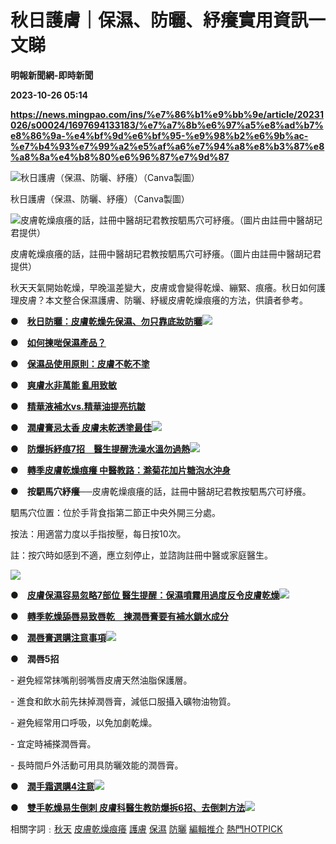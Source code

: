 # 秋日護膚｜保濕、防曬、紓癢實用資訊一文睇
**明報新聞網-即時新聞**

**2023-10-26 05:14**

**https://news.mingpao.com/ins/%e7%86%b1%e9%bb%9e/article/20231026/s00024/1697694133183/%e7%a7%8b%e6%97%a5%e8%ad%b7%e8%86%9a-%e4%bf%9d%e6%bf%95-%e9%98%b2%e6%9b%ac-%e7%b4%93%e7%99%a2%e5%af%a6%e7%94%a8%e8%b3%87%e8%a8%8a%e4%b8%80%e6%96%87%e7%9d%87**

![秋日護膚（保濕、防曬、紓癢）（Canva製圖）](https://fs.mingpao.com/ins/20231026/s00024/f4f4bf51ac13abb0aab73fd1380b60f2.jpg)

秋日護膚（保濕、防曬、紓癢）（Canva製圖）

![皮膚乾燥痕癢的話，註冊中醫胡玘君教按駟馬穴可紓癢。（圖片由註冊中醫胡玘君提供）](https://fs.mingpao.com/ins/20231026/s00024/f4f4c15d90e1b9782c5f307d419dbfe4.jpg)

皮膚乾燥痕癢的話，註冊中醫胡玘君教按駟馬穴可紓癢。（圖片由註冊中醫胡玘君提供）

秋天天氣開始乾燥，早晚溫差變大，皮膚或會變得乾燥、繃緊、痕癢。秋日如何護理皮膚？本文整合保濕護膚、防曬、紓緩皮膚乾燥痕癢的方法，供讀者參考。

**●　[秋日防曬：皮膚乾燥先保濕、勿只靠底妝防曬](https://news.mingpao.com/ins/%E7%86%B1%E9%BB%9E/article/20221022/s00024/1666249873353)**[![](https://video3.mingpao.com/inews/202310/20231020_sun_hc.jpg)](https://video3.mingpao.com/inews/202310/20231020_sun_hc.jpg)

**●　[如何揀啱保濕產品？](https://news.mingpao.com/ins/%E7%86%B1%E9%BB%9E/article/20221002/s00024/1664436772200/)**

**●　[保濕品使用原則：皮膚不乾不塗](https://ol.mingpao.com/ldy/beautystyle/beauty/20190919/1568832614163)**

**●　[爽膚水非萬能 亂用致敏](https://ol.mingpao.com/ldy/beautystyle/fitness/20231009/1696783996787)**

**●　[精華液補水vs.精華油提亮抗皺](https://ol.mingpao.com/ldy/beautystyle/beauty/20220929/1664388573477)**

**●　[潤膚膏忌太香 皮膚未乾透塗最佳](https://ol.mingpao.com/ldy/beautystyle/fitness/20230102/1672597078155)**[![](https://fs.mingpao.com/ldy/20230102/s00012/518a4a53d04368c3732197ee721c98b0.jpg)](https://fs.mingpao.com/ldy/20230102/s00012/518a4a53d04368c3732197ee721c98b0.jpg)

**●　[防爆拆紓痕7招　醫生提醒洗澡水溫勿過熱](https://news.mingpao.com/ins/%E7%86%B1%E9%BB%9E/article/20221002/s00024/1664435021235)**[![](https://video3.mingpao.com/inews/202310/20231020_skin_hc.jpg)](https://video3.mingpao.com/inews/202310/20231020_skin_hc.jpg)

**●　[轉季皮膚乾燥痕癢 中醫教路：滁菊花加片糖泡水沖身](https://news.mingpao.com/ins/%E7%86%B1%E9%BB%9E/article/20220914/s00024/1662804359684)**

**●　按駟馬穴紓癢**──皮膚乾燥痕癢的話，註冊中醫胡玘君教按駟馬穴可紓癢。

駟馬穴位置：位於手背食指第二節正中央外開三分處。

按法：用適當力度以手指按壓，每日按10次。

註：按穴時如感到不適，應立刻停止，並諮詢註冊中醫或家庭醫生。

[![](https://video3.mingpao.com/Typeset/stb/inews/20231031/%E9%A7%9F%E9%A6%AC%E7%A9%B4.jpg)](https://video3.mingpao.com/Typeset/stb/inews/20231031/%E9%A7%9F%E9%A6%AC%E7%A9%B4.jpg)

**●　[皮膚保濕容易忽略7部位 醫生提醒：保濕噴霧用過度反令皮膚乾燥](https://news.mingpao.com/ins/%E6%B8%AF%E8%81%9E/article/20201201/s00001/1606576257466)**[![](https://fs.mingpao.com/ins/20201201/s00001/9a0bf285feb5649125f52c1f958e1f5f.jpg)](https://fs.mingpao.com/ins/20201201/s00001/9a0bf285feb5649125f52c1f958e1f5f.jpg)

**●　[轉季乾燥舔唇易致唇乾　揀潤唇膏要有補水鎖水成分](https://news.mingpao.com/ins/%E7%86%B1%E9%BB%9E/article/20231025/s00024/1697799929182)**

**●　[潤唇膏選購注意事項](https://news.mingpao.com/ins/%E7%86%B1%E9%BB%9E/article/20231002/s00024/1695288377647)**[![](https://video3.mingpao.com/inews/202310/20231020_lip_hc.jpg)](https://video3.mingpao.com/inews/202310/20231020_lip_hc.jpg)

**●　潤唇5招**

\- 避免經常抹嘴削弱嘴唇皮膚天然油脂保護層。

\- 進食和飲水前先抹掉潤唇膏，減低口服攝入礦物油物質。

\- 避免經常用口呼吸，以免加劇乾燥。

\- 宜定時補搽潤唇膏。

\- 長時間戶外活動可用具防曬效能的潤唇膏。

**●　[潤手霜選購4注意](https://news.mingpao.com/ins/%E7%86%B1%E9%BB%9E/article/20210914/s00024/1631374895107/)**[![](https://video3.mingpao.com/inews/202310/20231020_handcream_hc.jpg)](https://video3.mingpao.com/inews/202310/20231020_handcream_hc.jpg)

**●　[雙手乾燥易生倒刺 皮膚科醫生教防爆拆6招、去倒刺方法](https://news.mingpao.com/ins/%E6%B8%AF%E8%81%9E/article/20201113/s00001/1605189944029)**[![](https://fs.mingpao.com/ins/20201113/s00001/5fbeba009799d2a86babca1f6addb26f.jpg)](https://fs.mingpao.com/ins/20201113/s00001/5fbeba009799d2a86babca1f6addb26f.jpg)

相關字詞﹕[秋天](https://news.mingpao.com/ins/%e7%86%b1%e9%bb%9e/article/20231026/s00024/php/search2.php?pnssection=all&inssection=all&searchtype=A&keywords=%E7%A7%8B%E5%A4%A9) [皮膚乾燥痕癢](https://news.mingpao.com/ins/%e7%86%b1%e9%bb%9e/article/20231026/s00024/php/search2.php?pnssection=all&inssection=all&searchtype=A&keywords=%E7%9A%AE%E8%86%9A%E4%B9%BE%E7%87%A5%E7%97%95%E7%99%A2) [護膚](https://news.mingpao.com/ins/%e7%86%b1%e9%bb%9e/article/20231026/s00024/php/search2.php?pnssection=all&inssection=all&searchtype=A&keywords=%E8%AD%B7%E8%86%9A) [保濕](https://news.mingpao.com/ins/%e7%86%b1%e9%bb%9e/article/20231026/s00024/php/search2.php?pnssection=all&inssection=all&searchtype=A&keywords=%E4%BF%9D%E6%BF%95) [防曬](https://news.mingpao.com/ins/%e7%86%b1%e9%bb%9e/article/20231026/s00024/php/search2.php?pnssection=all&inssection=all&searchtype=A&keywords=%E9%98%B2%E6%9B%AC) [編輯推介](https://news.mingpao.com/ins/%e7%86%b1%e9%bb%9e/article/20231026/s00024/php/search2.php?pnssection=all&inssection=all&searchtype=A&keywords=%E7%B7%A8%E8%BC%AF%E6%8E%A8%E4%BB%8B) [熱門HOTPICK](https://news.mingpao.com/ins/%e7%86%b1%e9%bb%9e/article/20231026/s00024/php/search2.php?pnssection=all&inssection=all&searchtype=A&keywords=%E7%86%B1%E9%96%80HOTPICK)